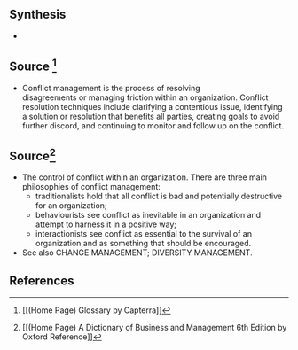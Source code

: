 ## Synthesis
- 
## Source [^1]
- Conflict management is the process of resolving disagreements or managing friction within an organization. Conflict resolution techniques include clarifying a contentious issue, identifying a solution or resolution that benefits all parties, creating goals to avoid further discord, and continuing to monitor and follow up on the conflict.
## Source[^2]
- The control of conflict within an organization. There are three main philosophies of conflict management:
	- traditionalists hold that all conflict is bad and potentially destructive for an organization;
	- behaviourists see conflict as inevitable in an organization and attempt to harness it in a positive way;
	- interactionists see conflict as essential to the survival of an organization and as something that should be encouraged.
- See also CHANGE MANAGEMENT; DIVERSITY MANAGEMENT.
## References

[^1]: [[(Home Page) Glossary by Capterra]]
[^2]: [[(Home Page) A Dictionary of Business and Management 6th Edition by Oxford Reference]]